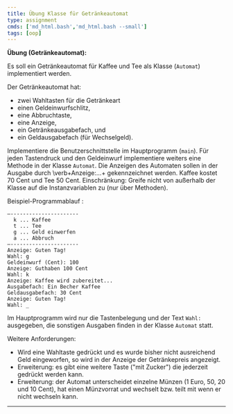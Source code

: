 ```yaml
---
title: Übung Klasse für Getränkeautomat
type: assignment
cmds: ['md_html.bash','md_html.bash --small']
tags: [oop]
---
```




**Übung (Getränkeautomat):**

Es soll ein Getränkeautomat für Kaffee und Tee als Klasse (`Automat`) implementiert werden.

Der Getränkeautomat hat: 

- zwei Wahltasten für die Getränkeart
- einen Geldeinwurfschlitz,
- eine Abbruchtaste,
- eine Anzeige,
- ein Getränkeausgabefach, und
- ein Geldausgabefach (für Wechselgeld).

Implementiere die Benutzerschnittstelle im Hauptprogramm (`main`). Für jeden Tastendruck und den Geldeinwurf implementiere weiters eine Methode in der Klasse `Automat`. Die Anzeigen des Automaten sollen in der Ausgabe durch \verb+Anzeige:...+ gekennzeichnet werden. Kaffee kostet 70 Cent und Tee 50 Cent. Einschränkung: Greife nicht von außerhalb der Klasse auf die Instanzvariablen zu (nur über Methoden).

Beispiel-Programmablauf :

```
–----------------------
  k ... Kaffee
  t ... Tee
  g ... Geld einwerfen
  a ... Abbruch
–----------------------
Anzeige: Guten Tag!
Wahl: g
Geldeinwurf (Cent): 100
Anzeige: Guthaben 100 Cent
Wahl: k
Anzeige: Kaffee wird zubereitet...
Ausgabefach: Ein Becher Kaffee
Geldausgabefach: 30 Cent
Anzeige: Guten Tag!
Wahl: _
```




Im Hauptprogramm wird nur die Tastenbelegung und der Text `Wahl:` ausgegeben, die sonstigen Ausgaben finden in der Klasse `Automat` statt.

Weitere Anforderungen:

- Wird eine Wahltaste gedrückt und es wurde bisher nicht ausreichend Geld eingeworfen, so wird in der Anzeige der Getränkepreis angezeigt.
- Erweiterung: es gibt eine weitere Taste ("mit Zucker") die jederzeit gedrückt werden kann.
- Erweiterung: der Automat unterscheidet einzelne Münzen (1 Euro, 50, 20 und 10 Cent), hat einen Münzvorrat und wechselt bzw. teilt mit wenn er nicht wechseln kann.


---






